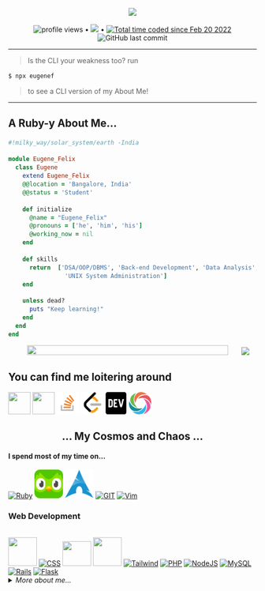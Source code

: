 <p align="center">
<img src="https://readme-typing-svg.herokuapp.com?font=Fondamento&size=28&duration=3000&pause=1000&color=C3943C&center=true&vCenter=true&width=435&lines=Greetings+%F0%9F%91%8B+Fellow+Human!"></p>
<p align="center">
  <img src="https://gpvc.arturio.dev/EugeneFelix" alt="profile views"> •  
  <a href="https://eugenefelix.hashnode.dev/"><img src="https://img.shields.io/badge/Hashnode-2962FF?style=for-the-badge&logo=hashnode&logoColor=white"></a> • 
  <a href="https://wakatime.com/@3e03e461-2ab7-4b72-95ac-c782b496b386"><img src="https://wakatime.com/badge/user/3e03e461-2ab7-4b72-95ac-c782b496b386.svg" alt="Total time coded since Feb 20 2022" /></a>
  <img alt="GitHub last commit" src="https://img.shields.io/github/last-commit/nonomino/nonomino?style=for-the-badge">
</p><hr/>

>Is the CLI your weakness too?
run

```sh
$ npx eugenef
```
>to see a CLI version of my About Me!
</p><hr/>
<h2>A Ruby-y About Me...</h2>

```ruby
#!milky_way/solar_system/earth -India

module Eugene_Felix
  class Eugene
    extend Eugene_Felix
    @@location = 'Bangalore, India'
    @@status = 'Student'

    def initialize
      @name = "Eugene_Felix"
      @pronouns = ['he', 'him', 'his']
      @working_now = nil
    end

    def skills
      return  ['DSA/OOP/DBMS', 'Back-end Development', 'Data Analysis',
                'UNIX System Administration']
    end

    unless dead?
      puts "Keep learning!"
    end
  end
end
```

<p align="center">
 <img src="https://github-readme-streak-stats.herokuapp.com/?user=nonomino&theme=gotham" width="90%" height="90%"></img>
 <img src="https://github-readme-stats.vercel.app/api?username=nonomino&show_icons=true&theme=gotham"></img>
</p>
<h2>You can find me loitering around</h2>
<a href="https://twitter.com/eugenefelixis"><img src="https://cdn.jsdelivr.net/gh/devicons/devicon/icons/twitter/twitter-original.svg" height="45" width="45"/></a>
<a href="https://linkedin.com/in/nonomino"><img src="https://cdn.jsdelivr.net/gh/devicons/devicon/icons/linkedin/linkedin-original.svg" height="45" width="45"/></a>
<a href="https://stackoverflow.com/users/18450542/eugene"><img src="assets/imgs/stack.png" height="45" width="45"/></a>
<a href="https://leetcode.com/nonomino"><img src="assets/imgs/leetcode.png" height="45" width="45"/></a>
<a href="https://dev.to/nonomino"><img src="assets/imgs/devto.svg" height="45" width="45"/></a>
<a href="https://sololearn.com/profile/10522804" target="_blank"><img src="assets/imgs/sololearn.svg" height="45" width="45"/></a>
</p>
<p align="center">
<h2 align="center">... My Cosmos and Chaos ...</h2>
<h4>I spend most of my time on...</h4>
<a href="https://www.ruby-lang.org"><img src="https://cdn.jsdelivr.net/gh/devicons/devicon/icons/ruby/ruby-plain.svg" alt="Ruby"height="58" width="58"/></a>
<a href="https://duolingo.com/eugenefelix"><img src="assets/imgs/duo.svg" alt="Duolingo" height="58" width="58"/></a>
<a href="https://archlinux.org/"><img src="assets/imgs/arch.png" alt="Arch" height="58" width="58"/></a>
<a href="https://github.com/eugenefelix"><img src="https://cdn.jsdelivr.net/gh/devicons/devicon/icons/github/github-original.svg" alt="GIT" height="58" width="58"/></a>
<a href="https://neovim.io/"><img src="https://cdn.jsdelivr.net/gh/devicons/devicon/icons/vim/vim-plain.svg" alt="Vim" height="58" width="58"/></a>
<h3>Web Development</h3><br>
<a href="https://html.spec.whatwg.org/multipage/"><img src="https://cdn.jsdelivr.net/gh/devicons/devicon/icons/html5/html5-plain.svg" height="58" width="58"></img></a>
<a href="https://www.w3.org/TR/CSS/#css"><img src="https://cdn.jsdelivr.net/gh/devicons/devicon/icons/css3/css3-plain.svg" height="58" width="58" alt="CSS" /></a>
<a href="https://www.ecma-international.org/publications-and-standards/standards/ecma-262/"><img src="https://cdn.jsdelivr.net/gh/devicons/devicon/icons/javascript/javascript-plain.svg" width="58" height="50"/></a>
<a href="https://getbootstrap.com/"><img src="https://cdn.jsdelivr.net/gh/devicons/devicon/icons/bootstrap/bootstrap-plain.svg" height="58" width="58"/></a>
<a href="https://tailwindcss.com/"><img src="https://cdn.jsdelivr.net/gh/devicons/devicon/icons/tailwindcss/tailwindcss-plain.svg" alt="Tailwind" height="58" width="58"/></a>
<a href="https://php.net/"><img src="https://cdn.jsdelivr.net/gh/devicons/devicon/icons/php/php-plain.svg" alt="PHP" height="58" width="58"/></a>
<a href="https://nodejs.org/en/"><img src="https://cdn.jsdelivr.net/gh/devicons/devicon/icons/nodejs/nodejs-plain.svg" alt="NodeJS" height="58" width="58"/></a>
<a href="https://www.mysql.com/"><img src="https://cdn.jsdelivr.net/gh/devicons/devicon/icons/mysql/mysql-plain.svg" alt="MySQL" height="58" width="58"/></a>
<a href="https://rubyonrails.org/"><img src="https://cdn.jsdelivr.net/gh/devicons/devicon/icons/rails/rails-plain.svg" alt="Rails" height="58" width="58"/></a>
<a href="https://flask.palletsprojects.com/en/2.0.x/"><img src="https://cdn.jsdelivr.net/gh/devicons/devicon/icons/flask/flask-original.svg" alt="Flask" height="58" width="58"/></a>

<details><summary><em>More about me...</em></summary>
<h5 align="center"><em> Languages </em></h5>
<p align="center"> <img src="https://github-readme-stats.vercel.app/api/top-langs/?username=nonomino&layout=compact&theme=gotham"></img>
</p>
<hr>
<h5 align="center"><em>Statistics & Activity</em></h5>
<p align="center">
  <img src="https://github-profile-summary-cards.vercel.app/api/cards/profile-details?username=nonomino&theme=github_dark"></img>
</p>
<p align="center">
<img src="https://github-readme-activity-graph.cyclic.app/graph?username=nonomino&theme=gotham"></img>
</p>
